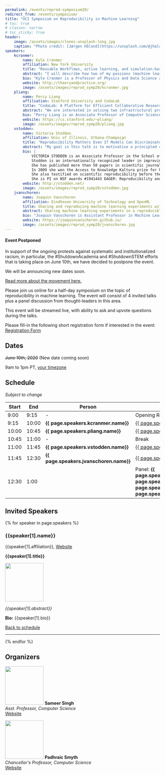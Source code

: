 ```yaml
---
permalink: /events/reprod-symposium20/
redirect_from: /events/symposium/
title: "UCI Symposium on Reproducibility in Machine Learning"
# toc: true
# classes: narrow
# toc_sticky: true
header:
    image: /assets/images/clones-unsplash-long.jpg
    caption: "Photo credit: [Jørgen Håland](https://unsplash.com/@jhaland?utm_source=unsplash&utm_medium=referral&utm_content=creditCopyText) on [Unsplash](https://unsplash.com/photos/4yOgRb_b_i4)"
speakers:
    kcranmer:
        name: Kyle Cranmer
        affiliation: New York University
        title: "Reusable Workflows, active learning, and simulation-based inference"
        abstract: "I will describe how two of my passions (machine learning and reproducible workflows) unexpectedly came together. In the context of particle physics, reproducibility is a serious challenge as the data analysis for a typical paper involves large teams working with heterogeneous software environments and loosely connected, informal workflows. However, reproducibility is not a particularly high priority for most physicists. Instead, we emphasized use cases that focused on reusing those workflows to answer new questions, and developed the REANA reproducible research data analysis platform to provide the needed functionality. Now we are developing APIs around these workflows and putting machine learning tools on top. For instance, we have active learning algorithms querying black box functions that are implemented by these workflows. Similarly, we use workflows to wrap complex simulation chains, which provide a causal, generative model with an intractable likelihood. Our recent work on likelihood-free inference (or simulation-based inference), which uses deep learning, leverages these workflows and raises new research questions when viewed holistically."
        bio: "Kyle Cranmer is a Professor of Physics and Data Science at New York University. He is an experimental particle physicists working, primarily, on the Large Hadron Collider, based in Geneva, Switzerland. Professor Cranmer obtained his Ph.D. in Physics from the University of Wisconsin-Madison in 2005 and his B.A. in Mathematics and Physics from Rice University. He was awarded the Presidential Early Career Award for Science and Engineering in 2007 and the National Science Foundation's Career Award in 2009. Professor Cranmer developed a framework that enables collaborative statistical modeling, which was used extensively for the discovery of the Higgs boson in July, 2012. His current interests are at the intersection of physics, statistics, and machine learning."
        website: http://theoryandpractice.org/
        image: /assets/images/reprod_symp20/kcranmer.jpg
    pliang:
        name: Percy Liang
        affiliation: Stanford University and CodaLab
        title: "CodaLab: A Platform for Efficient Collaborative Research"
        abstract: "We are interested in solving two infrastructural problems in data-centric fields such as machine learning: First, an inordinate amount of time is spent on preprocessing datasets, getting other people's code to run, writing evaluation/visualization scripts, with much of this effort duplicated across different research groups.  Second, a only static set of final results are ever published, leaving it up to the reader to guess how the various methods would fare in unreported scenarios.  I will present CodaLab, a new platform which aims to tackle these two problems by creating an online community around sharing and executing immutable components called bundles, thereby streamlining the research process."
        bio: "Percy Liang is an Associate Professor of Computer Science at Stanford University (B.S. from MIT, 2004; Ph.D. from UC Berkeley, 2011).  His two research goals are (i) to make machine learning more robust, fair, and interpretable; and (ii) to make computers easier to communicate with through natural language.  His awards include the Presidential Early Career Award for Scientists and Engineers (2019), IJCAI Computers and Thought Award (2016), an NSF CAREER Award (2016), a Sloan Research Fellowship (2015), and a Microsoft Research Faculty Fellowship (2014)."
        website: https://cs.stanford.edu/~pliang/
        image: /assets/images/reprod_symp20/pliang.jpg
    vstodden:
        name: Victoria Stodden
        affiliation: Univ of Illinois, Urbana-Champaign
        title: "Reproducibility Matters Even If Models Can Discriminate Perfectly Between Chihuahuas and Blueberry Muffins"
        abstract: "My goal in this talk is to motivative a principled connection between reproducibility and Machine Learning, and show how this connection suggests a new set of fundamental ML research questions. Starting from a counterfactual - suppose a trained model achieves perfect prediction on the test data - brings into focus two rationales for reproducibility 1) methodological and scientific: evaluating expected model performance on extrapolated data; comparing and benchmarking model performance; assessing model refinements and changes to the training set; and assessing software implementation and computational system impact on model prediction performance; and 2) ethical: computational transparency; model interpretability; efficiency and productivity. I will present work that demonstrates the value and importance of these rationales in practice. AIM, an Abstraction for Improving Machine Learning, is a novel structure leveraging reproducibility for assessing winners in ML tournaments such as Kaggle and CodaLab Competitions. AIM presents a structured delivery of the ML pipeline to enable the direct evaluation, comparison, and re-use of defined workflow steps. AIM is demonstrated on the famous leukemia classification dataset (Golub '99) to illustrate the connection between ML and reproducibility."
        bio: |
            VICTORIA STODDEN is an Associate Professor in the School of Information Sciences at the University of Illinois at Urbana Champaign, with affiliate appointments in the Departments of Statistics and Computer Science, the School of Law, and the National Center for Supercomputer Applications. She received a Ph.D. in Statistics from Stanford University and a Law Degree from Stanford Law School. She graduated magna cum laude with her Bachelor’s in Economics from the University of Ottawa and holds a master’s degree in Economics from the University of British Columbia. She held the Kauffman Innovation fellowship at Yale Law School and was a Berkman Klein fellow at Harvard Law School. She was a postdoctoral researcher at MIT and has held faculty positions at the University of California, Berkeley and Columbia University, before accepting a tenured position at the University of Illinois at Urbana Champaign.<br>
            Stodden is an internationally recognized leader in improving the reliability of scientific results in the face of increasingly sophisticated computational approaches to research: understanding when and how inferences from data are valid and reproducible, what it means to have replicated a result, the effect of big data and computation on scientific inference, the design and implementation of scientific validation systems, standards of openness and transparency for data and code sharing, and resolving legal and policy barriers to disseminating reproducible research.<br>
            She has published more than 50 papers in scientific journals and conference proceedings, and has co-edited two professional books, published in 2014, Privacy, Big Data, and the Public Good: Frameworks for Engagement, published by Cambridge University Press and Implementing Reproducible Research, published by Taylor & Francis.<br>
            In 2009 she won the Access to Knowledge Kaltura prize for her publication on legal issues in reproducible research and scientific innovation. She serves on the Advisory Committee for the National Academy of Engineering Online Ethics Center for Ethics Education in Engineering and Science, and has served on the National Academies of Science, Engineering, and Medicine committees: “Reproducibility and Replication in Science” and “Fostering Research Integrity” and the NASEM Roundtable on "Data Science Post-Secondary Education." She co-chaired the National Science Foundation Advisory Committee for Cyberinfrastructure and was a member of the National Science Foundation Directorate for Computer and Information Science and Engineering (CISE) Advisory Committee. She has been quoted in The Economist (2013) and interviewed by publications such as Nature (2016) on research reproducibility.<br>
            She also testified on scientific reproducibility before the Congressional House Committee on Science, Space and Technology for the March 5, 2013 hearing on Scientific Integrity & Transparency.<br>
            She is PI on NSF awards #1941443 EAGER: Reproducibility and Cyberinfrastructure for Computational and Data-Enabled Science, and #1839010: EAGER: Preserve/Destroy Decisions for Simulation Data in Computational Physics and Beyond; and she is co-PI on the NSF award #1541450: CC*DNI DIBBS: Merging Science and Cyberinfrastructure Pathways: The Whole Tale. Her website is <a href="https://stodden.net">https://stodden.net</a>.
        website: http://stodden.net/
        image: /assets/images/reprod_symp20/vstodden.jpg
    jvanschoren:
        name: Joaquin Vanschoren
        affiliation: Eindhoven University of Technology and OpenML
        title: Sharing and reproducing machine learning experiments with OpenML
        abstract: Sharing machine learning experiments in a reproducible way is a lot of work. However, what if we could automatically track every detail of our experiments and share them together with our results? OpenML is an open online platform where one cannot only share datasets, but also entire machine experiments. It has integrations into many machine learning libraries so that experiments run with these libraries are automatically shared in a fully reproducible way. This also means that the shared experiments can be used in many innovative ways. This talk will cover what is possible today, our experiences with making experiments reproducible, as well as open problems and future plans.
        bio: "Joaquin Vanschoren is Assistant Professor in Machine Learning at the Eindhoven University of Technology. His research focuses on machine learning, meta-learning, and understanding and automating learning. He founded and leads OpenML.org, an open science platform for reproducible machine learning. He received several demo and open data awards, has been tutorial speaker at NeurIPS and ECMLPKDD, and invited speaker at ECDA, StatComp, AutoML@ICML, CiML@NIPS, DEEM@SIGMOD, AutoML@PRICAI, MLOSS@NIPS, and many other occasions. He co-organizes the AutoML and meta-learning workshop series at NIPS and ICML and is co-editor of the book ’Automatic Machine Learning: Methods, Systems, Challenges’."
        website: https://joaquinvanschoren.github.io/
        image: /assets/images/reprod_symp20/jvanschoren.jpg
---
```


<div class="notice notice--info">
  <h4>Event Postponed</h4>
  <p>In support of the ongoing protests against systematic and institutionalized racism, in particular, the #ShutdownAcademia and #ShutdownSTEM efforts that is taking place on June 10th, we have decided to postpone the event.</p>
  <p>We will be announcing new dates soon.</p>
  <p><a href="https://www.shutdownstem.com/">Read more about the movement here.</a></p>
  
</div>

Please join us online for a half-day symposium on the topic of reproducibility in machine learning. 
The event will consist of 4 invited talks plus a panel discussion from thought-leaders in this area.

This event will be streamed live, with ability to ask and upvote questions during the talks.

Please fill-in the following short registration form if interested in the event: [Registration Form](https://forms.gle/rBbvVKQr1rRPDGxe9)

## Dates

~~June 10th, 2020~~ (New date coming soon)

9am to 1pm PT, [your timezone](https://time.is/0900AM_10_June_2020_in_PT?UCI_ML_Reproducibility_Symposium)

## Schedule

_Subject to change_

| Start 	| End   	| Person             	| Topic           	|
|-------	|-------	|--------------------	|-----------------	|
| 9:00  	| 9:15  	| -                  	| Opening Remarks 	|
| 9:15  	| 10:00 	| **{{ page.speakers.kcranmer.name}}** | [{{ page.speakers.kcranmer.title}}](#kcranmer) |
| 10:00  	| 10:45 	| **{{ page.speakers.pliang.name}}** | [{{ page.speakers.pliang.title}}](#pliang) |
| 10:45 	| 11:00 	| -                  	| Break           	|
| 11:00  	| 11:45 	| **{{ page.speakers.vstodden.name}}** | [{{ page.speakers.vstodden.title}}](#vstodden) |
| 11:45  	| 12:30 	| **{{ page.speakers.jvanschoren.name}}** | [{{ page.speakers.jvanschoren.title}}](#jvanschoren) |
| 12:30 	| 1:00  	|                    	| Panel: **{{ page.speakers.kcranmer.name}}**, **{{ page.speakers.pliang.name}}**, **{{ page.speakers.vstodden.name}}**, **{{ page.speakers.jvanschoren.name}}**	|

## Invited Speakers

<div>
{% for speaker in page.speakers %}
    <h3 id="{{speaker[0]}}">{{speaker[1].name}}</h3>
    {{speaker[1].affiliation}}, <a href="{{speaker[1].website}}" class="btn btn">Website</a>    
    <div>
    <p><b>{{speaker[1].title}}</b></p>
    <img class="align-left" width="125px" src="{{ site.url }}{{ site.baseurl }}{{ speaker[1].image }}">
    <p><i>{{speaker[1].abstract}}</i></p>
    <p><b>Bio:</b> {{speaker[1].bio}}</p>
    <p><a href="#schedule">Back to schedule</a></p>
    </div>
    <hr>
{% endfor %}
</div>

## Organizers

<div>
<p>
<img class="align-left" width="125px" src="{{ site.url }}{{ site.baseurl }}/assets/images/sameer-singh.jpg">
<b>Sameer Singh</b><br/>
<i>Asst. Professor, Computer Science</i><br>
<a href="http://sameersingh.org" class="btn btn">Website</a>
</p>
</div>
<div>
<p>
<img class="align-left" width="125px" src="{{ site.url }}{{ site.baseurl }}/assets/images/padhraic-smyth.jpg">
<b>Padhraic Smyth</b><br/>
<i>Chancellor's Professor, Computer Science</i><br>
<a href="https://www.ics.uci.edu/~smyth/" class="btn">Website</a>
</p>
</div>
